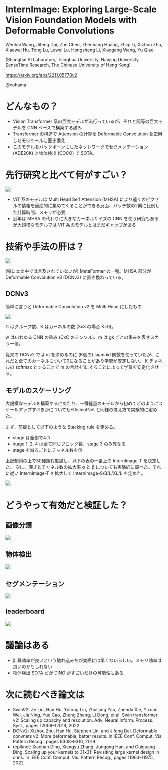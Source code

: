 InternImage: Exploring Large-Scale Vision Foundation Models with Deformable Convolutions
====
Wenhai Wang, Jifeng Dai, Zhe Chen, Zhenhang Huang, Zhiqi Li, Xizhou Zhu, Xiaowei Hu, Tong Lu, Lewei Lu, Hongsheng Li, Xiaogang Wang, Yu Qiao

(Shanghai AI Laboratory, Tsinghua University, Nanjing University, SenseTime Research, The Chinese University of Hong Kong)

https://arxiv.org/abs/2211.05778v2

@cohama

# どんなもの？

- Vision Transformer 系の巨大モデルが流行っているが、それと同等の巨大モデルを CNN ベースで構築する試み
- Transformer の構造で Attension の計算を Deformable Convolution を応用したモジュールに置き換え
- このモデルをバックボーンにしたネットワークでセグメンテーション (ADE20K) と物体検出 (COCO) で SOTA。

# 先行研究と比べて何がすごい？

![](./internimage/comparison.png)

- ViT 系のモデルは Multi Head Self Attension (MHSA) により遠くのピクセルの情報を適応的に集めてくることができる反面、パッチ数の2乗に比例した計算時間、メモリが必要
- 近年は MHSA の代わりに大きなカーネルサイズの CNN を使う研究もあるが大規模なモデルでは ViT 系のモデルとはまだギャップがある

# 技術や手法の肝は？

![](./internimage/arch.png)

(特に本文中では言及されていないが) MetaFormer の一種。MHSA 部分が Deformable Convolution v3 (DCNv3) に置き換わっている。

## DCNv3

簡単に言うと Deformable Convolution v2 を Multi Head にしたもの

![](./internimage/dcn_eq.png)

G はグループ数、K はカーネルの数 (3x3 の場合 K=9)。

w はいわゆる CNN の重み (CxC のテンソル)、m は gk ごとの重みを表すスカラー値。

従来の DCNv2 では m を決めるのに (K個の) sigmoid 関数を使っていたが、これだと全てのカーネルについて0になることがあり学習が安定しない。
K チャネルの softmax とすることで m の合計を1にすることによって学習を安定化させる。

## モデルのスケーリング


大規模なモデルを構築するにあたり、一番軽量のモデルから初めてどのようにスケールアップすべきかについてもEfficientNet と同様の考え方で実験的に定めた。

まず、前提として以下のような Stacking rule を定める。

- stage は全部で4つ
- stage 1, 2, 4 は全て同じブロック数、stage 3 のみ異なる
- stage を減るごとにチャネル数を倍

上記制約の上で30種類程度試し、以下の表の一番上の InternImage-T を決定した。
次に、深さとチャネル数の拡大率 α と β についても実験的に調べた。それに従い InternImage-T を拡大して InternImage-S/B/L/XL/L を定めた。

![](./internimage/stacking_rule.png)


# どうやって有効だと検証した？

## 画像分類

![](./internimage/result_imagenet.png)

## 物体検出

![](./internimage/result_coco.png)

## セグメンテーション

![](./internimage/result_ade20k.png)

## leaderboard

![](./internimage/result_paperswithcode.png)

# 議論はある

- 計算効率が良いという触れ込みだが実際には早くないらしい。メモリ効率は良いのかもしれない
- 物体検出 SOTA だが DINO がすごいだけの可能性もある

# 次に読むべき論文は

- SwinV2: Ze Liu, Han Hu, Yutong Lin, Zhuliang Yao, Zhenda Xie, Yixuan Wei, Jia Ning, Yue Cao, Zheng Zhang, Li Dong, et al. Swin transformer v2: Scaling up capacity and resolution. Adv. Neural Inform. Process. Syst., pages 12009–12019, 2022. 
- DCNv2: Xizhou Zhu, Han Hu, Stephen Lin, and Jifeng Dai. Deformable convnets v2: More deformable, better results. In IEEE Conf. Comput. Vis. Pattern Recog., pages 9308–9316, 2019
- replknet: Xiaohan Ding, Xiangyu Zhang, Jungong Han, and Guiguang Ding. Scaling up your kernels to 31x31: Revisiting large kernel design in cnns. In IEEE Conf. Comput. Vis. Pattern Recog., pages 11963–11975, 2022

